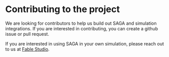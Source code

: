 Contributing to the project
===========================

We are looking for contributors to help us build out SAGA and simulation integrations.
If you are interested in contributing, you can create a github issue or pull request.

If you are interested in using SAGA in your own simulation, please reach out to us
at [Fable Studio](https://fable-studio.com/).

